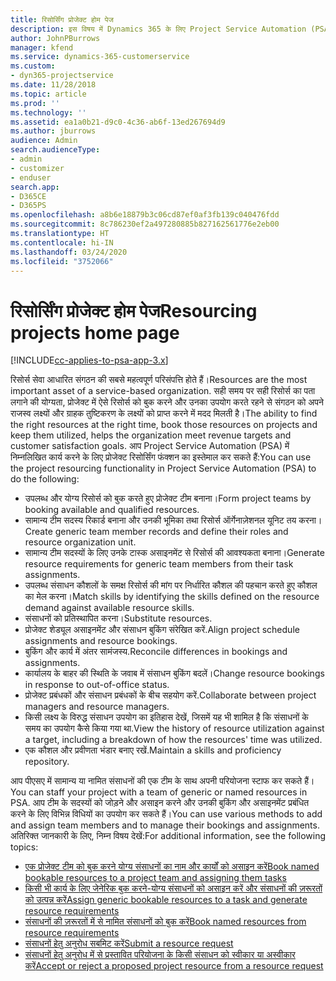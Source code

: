 ```yaml
---
title: रिसोर्सिंग प्रोजेक्ट होम पेज
description: इस विषय में Dynamics 365 के लिए Project Service Automation (PSA) में रिसोर्स प्रबंधन की क्षमताओं की जानकारी दी गई है।
author: JohnPBurrows
manager: kfend
ms.service: dynamics-365-customerservice
ms.custom:
- dyn365-projectservice
ms.date: 11/28/2018
ms.topic: article
ms.prod: ''
ms.technology: ''
ms.assetid: ea1a0b21-d9c0-4c36-ab6f-13ed267694d9
ms.author: jburrows
audience: Admin
search.audienceType:
- admin
- customizer
- enduser
search.app:
- D365CE
- D365PS
ms.openlocfilehash: a8b6e18879b3c06cd87ef0af3fb139c040476fdd
ms.sourcegitcommit: 8c786230ef2a497280885b827162561776e2eb00
ms.translationtype: HT
ms.contentlocale: hi-IN
ms.lasthandoff: 03/24/2020
ms.locfileid: "3752066"
---
```

# <a name="resourcing-projects-home-page"></a><span data-ttu-id="2f64c-103">रिसोर्सिंग प्रोजेक्ट होम पेज</span><span class="sxs-lookup"><span data-stu-id="2f64c-103">Resourcing projects home page</span></span>

[!INCLUDE[cc-applies-to-psa-app-3.x](../includes/cc-applies-to-psa-app-3x.md)]

<span data-ttu-id="2f64c-104">रिसोर्स सेवा आधारित संगठन की सबसे महत्वपूर्ण परिसंपत्ति होते हैं।</span><span class="sxs-lookup"><span data-stu-id="2f64c-104">Resources are the most important asset of a service-based organization.</span></span> <span data-ttu-id="2f64c-105">सही समय पर सही रिसोर्स का पता लगाने की योग्यता, प्रोजेक्ट में ऐसे रिसोर्स को बुक करने और उनका उपयोग करते रहने से संगठन को अपने राजस्व लक्ष्यों और ग्राहक तुष्टिकरण के लक्ष्यों को प्राप्त करने में मदद मिलती है।</span><span class="sxs-lookup"><span data-stu-id="2f64c-105">The ability to find the right resources at the right time, book those resources on projects and keep them utilized, helps the organization meet revenue targets and customer satisfaction goals.</span></span> <span data-ttu-id="2f64c-106">आप Project Service Automation (PSA) में निम्नलिखित कार्य करने के लिए प्रोजेक्ट रिसोर्सिंग फंक्शन का इस्तेमाल कर सकते हैं:</span><span class="sxs-lookup"><span data-stu-id="2f64c-106">You can use the project resourcing functionality in Project Service Automation (PSA) to do the following:</span></span>

- <span data-ttu-id="2f64c-107">उपलब्ध और योग्य रिसोर्स को बुक करते हुए प्रोजेक्ट टीम बनाना।</span><span class="sxs-lookup"><span data-stu-id="2f64c-107">Form project teams by booking available and qualified resources.</span></span>
- <span data-ttu-id="2f64c-108">सामान्य टीम सदस्य रिकार्ड बनाना और उनकी भूमिका तथा रिसोर्स ऑर्गेनाज़ेशनल यूनिट तय करना।</span><span class="sxs-lookup"><span data-stu-id="2f64c-108">Create generic team member records and define their roles and resource organization unit.</span></span>
- <span data-ttu-id="2f64c-109">सामान्य टीम सदस्यों के लिए उनके टास्क असाइनमेंट से रिसोर्स की आवश्यकता बनाना।</span><span class="sxs-lookup"><span data-stu-id="2f64c-109">Generate resource requirements for generic team members from their task assignments.</span></span>
- <span data-ttu-id="2f64c-110">उपलब्ध संसाधन कौशलों के समक्ष रिसोर्स की मांग पर निर्धारित कौशल की पहचान करते हुए कौशल का मेल करना।</span><span class="sxs-lookup"><span data-stu-id="2f64c-110">Match skills by identifying the skills defined on the resource demand against available resource skills.</span></span>
- <span data-ttu-id="2f64c-111">संसाधनों को प्रतिस्थापित करना।</span><span class="sxs-lookup"><span data-stu-id="2f64c-111">Substitute resources.</span></span>
- <span data-ttu-id="2f64c-112">प्रोजेक्ट शेड्यूल असाइनमेंट और संसाधन बुकिंग संरेखित करें.</span><span class="sxs-lookup"><span data-stu-id="2f64c-112">Align project schedule assignments and resource bookings.</span></span>
- <span data-ttu-id="2f64c-113">बुकिंग और कार्य में अंतर सामंजस्य.</span><span class="sxs-lookup"><span data-stu-id="2f64c-113">Reconcile differences in bookings and assignments.</span></span>
- <span data-ttu-id="2f64c-114">कार्यालय के बाहर की स्थिति के जवाब में संसाधन बुकिंग बदलें।</span><span class="sxs-lookup"><span data-stu-id="2f64c-114">Change resource bookings in response to out-of-office status.</span></span>
- <span data-ttu-id="2f64c-115">प्रोजेक्ट प्रबंधकों और संसाधन प्रबंधकों के बीच सहयोग करें.</span><span class="sxs-lookup"><span data-stu-id="2f64c-115">Collaborate between project managers and resource managers.</span></span>
- <span data-ttu-id="2f64c-116">किसी लक्ष्य के विरुद्ध संसाधन उपयोग का इतिहास देखें, जिसमें यह भी शामिल है कि संसाधनों के समय का उपयोग कैसे किया गया था.</span><span class="sxs-lookup"><span data-stu-id="2f64c-116">View the history of resource utilization against a target, including a breakdown of how the resources' time was utilized.</span></span>
- <span data-ttu-id="2f64c-117">एक कौशल और प्रवीणता भंडार बनाए रखें.</span><span class="sxs-lookup"><span data-stu-id="2f64c-117">Maintain a skills and proficiency repository.</span></span>


<span data-ttu-id="2f64c-118">आप पीएसए में सामान्य या नामित संसाधनों की एक टीम के साथ अपनी परियोजना स्टाफ कर सकते हैं।</span><span class="sxs-lookup"><span data-stu-id="2f64c-118">You can staff your project with a team of generic or named resources in PSA.</span></span> <span data-ttu-id="2f64c-119">आप टीम के सदस्यों को जोड़ने और असाइन करने और उनकी बुकिंग और असाइनमेंट प्रबंधित करने के लिए विभिन्न विधियों का उपयोग कर सकते हैं।</span><span class="sxs-lookup"><span data-stu-id="2f64c-119">You can use various methods to add and assign team members and to manage their bookings and assignments.</span></span> <span data-ttu-id="2f64c-120">अतिरिक्त जानकारी के लिए, निम्न विषय देखें:</span><span class="sxs-lookup"><span data-stu-id="2f64c-120">For additional information, see the following topics:</span></span>

- [<span data-ttu-id="2f64c-121">एक प्रोजेक्ट टीम को बुक करने योग्य संसाधनों का नाम और कार्यों को असाइन करें</span><span class="sxs-lookup"><span data-stu-id="2f64c-121">Book named bookable resources to a project team and assigning them tasks</span></span>](assign-named-bookable-resource.md)
- [<span data-ttu-id="2f64c-122">किसी भी कार्य के लिए जेनेरिक बुक करने-योग्य संसाधनों को असाइन करें और संसाधनों की ज़रूरतों को उत्पन्न करें</span><span class="sxs-lookup"><span data-stu-id="2f64c-122">Assign generic bookable resources to a task and generate resource requirements</span></span>](assign-generic-bookable-resource.md)
- [<span data-ttu-id="2f64c-123">संसाधनों की ज़रूरतों में से नामित संसाधनों को बुक करें</span><span class="sxs-lookup"><span data-stu-id="2f64c-123">Book named resources from resource requirements</span></span>](book-named-resource.md)
- [<span data-ttu-id="2f64c-124">संसाधनों हेतु अनुरोध सबमिट करें</span><span class="sxs-lookup"><span data-stu-id="2f64c-124">Submit a resource request</span></span>](submit-resource-request.md)
- [<span data-ttu-id="2f64c-125">संसाधनों हेतु अनुरोध में से प्रस्तावित परियोजना के किसी संसाधन को स्वीकार या अस्वीकार करें</span><span class="sxs-lookup"><span data-stu-id="2f64c-125">Accept or reject a proposed project resource from a resource request</span></span>](accept-reject-proposed-resource.md)

